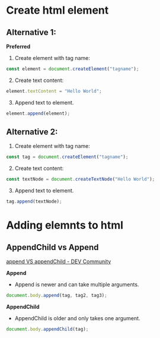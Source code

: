 
# Create html element

## Alternative 1:
**Preferred**
1. Create element with tag name: 
```javascript
const element = document.createElement("tagname"); 
```

2. Create text content: 
```javascript
element.textContent = "Hello World";
```

3. Append text to element. 
```javascript
element.append(element); 
```

## Alternative 2: 

1. Create element with tag name: 
```javascript
const tag = document.createElement("tagname"); 
```

2. Create text content: 
```javascript
const textNode = document.createTextNode("Hello World"); 
```

3. Append text to element. 
```javascript
tag.append(textNode); 
```


# Adding elemnts to html

## AppendChild vs Append
[append VS appendChild - DEV Community](https://dev.to/ibn_abubakre/append-vs-appendchild-a4m)

**Append**
* Append is newer and can take multiple arguments.
```javascript
document.body.append(tag, tag2, tag3); 
```

**AppendChild**
* AppendChild is older and only takes one argument.
```javascript
document.body.appendChild(tag); 
```











